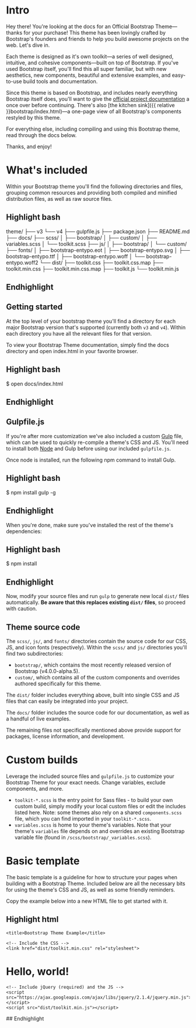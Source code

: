# Intro

Hey there! You're looking at the docs for an Official Bootstrap Theme—thanks for your purchase! This theme has been lovingly crafted by Bootstrap's founders and friends to help you build awesome projects on the web. Let's dive in.

Each theme is designed as it's own toolkit—a series of well designed, intuitive, and cohesive components—built on top of Bootstrap. If you've used Bootstrap itself, you'll find this all super familiar, but with new aesthetics, new components, beautiful and extensive examples, and easy-to-use build tools and documentation.

Since this theme is based on Bootstrap, and includes nearly everything Bootstrap itself does, you'll want to give the [official project documentation](http://getbootstrap.com) a once over before continuing. There's also [the kitchen sink]({{ relative }}bootstrap/index.html)—a one-page view of all Bootstrap's components restyled by this theme.

For everything else, including compiling and using this Bootstrap theme, read through the docs below.

Thanks, and enjoy!

# What's included

Within your Bootstrap theme you'll find the following directories and files, grouping common resources and providing both compiled and minified distribution files, as well as raw source files.

## Highlight bash
theme/
  ├── v3
  └── v4
      ├── gulpfile.js
      ├── package.json
      ├── README.md
      ├── docs/
      ├── scss/
      │   ├── bootstrap/
      │   ├── custom/
      │   ├── variables.scss
      │   └── toolkit.scss
      ├── js/
      │   ├── bootstrap/
      │   └── custom/
      ├── fonts/
      │   ├── bootstrap-entypo.eot
      │   ├── bootstrap-entypo.svg
      │   ├── bootstrap-entypo.ttf
      │   ├── bootstrap-entypo.woff
      │   └── bootstrap-entypo.woff2
      └── dist/
          ├── toolkit.css
          ├── toolkit.css.map
          ├── toolkit.min.css
          ├── toolkit.min.css.map
          ├── toolkit.js
          └── toolkit.min.js
## Endhighlight


## Getting started

At the top level of your bootstrap theme you'll find a directory for each major Bootstrap version that's supported (currently both `v3` and `v4`). Within each directory you have all the relevant files for that version.

To view your Bootstrap Theme documentation, simply find the docs directory and open index.html in your favorite browser.

## Highlight bash
$ open docs/index.html
## Endhighlight


## Gulpfile.js

If you're after more customization we've also included a custom [Gulp](http://gulpjs.com) file, which can be used to quickly re-compile a theme's CSS and JS. You'll need to install both [Node](https://nodejs.org/en/download/) and Gulp before using our included `gulpfile.js`.

Once node is installed, run the following npm command to install Gulp.

## Highlight bash
$ npm install gulp -g
## Endhighlight

When you're done, make sure you've installed the rest of the theme's dependencies:

## Highlight bash
$ npm install
## Endhighlight

Now, modify your source files and run `gulp` to generate new local `dist/` files automatically. **Be aware that this replaces existing `dist/` files**, so proceed with caution.

## Theme source code

The `scss/`, `js/`, and `fonts/` directories contain the source code for our CSS, JS, and icon fonts (respectively). Within the `scss/` and `js/` directories you'll find two subdirectories:

- `bootstrap/`, which contains the most recently released version of Bootstrap (v4.0.0-alpha.5).
- `custom/`, which contains all of the custom components and overrides authored specifically for this theme.

The `dist/` folder includes everything above, built into single CSS and JS files that can easily be integrated into your project.

The `docs/` folder includes the source code for our documentation, as well as a handful of live examples.

The remaining files not specifically mentioned above provide support for packages, license information, and development.


# Custom builds

Leverage the included source files and `gulpfile.js` to customize your Bootstrap Theme for your exact needs. Change variables, exclude components, and more.

- `toolkit-*.scss` is the entry point for Sass files - to build your own custom build, simply modify your local custom files or edit the includes listed here. Note: some themes also rely on a shared `components.scss` file, which you can find imported in your `toolkit-*.scss`.
- `variables.scss` is home to your theme's variables. Note that your theme's `variables` file depends on and overrides an existing Bootstrap variable file (found in `/scss/bootstrap/_variables.scss`).


# Basic template

The basic template is a guideline for how to structure your pages when building with a Bootstrap Theme. Included below are all the necessary bits for using the theme's CSS and JS, as well as some friendly reminders.

Copy the example below into a new HTML file to get started with it.

## Highlight html
<!DOCTYPE html>
<html lang="en">
  <head>
    <!-- These meta tags come first. -->
    <meta charset="utf-8">
    <meta http-equiv="X-UA-Compatible" content="IE=edge">
    <meta name="viewport" content="width=device-width, initial-scale=1">

    <title>Bootstrap Theme Example</title>

    <!-- Include the CSS -->
    <link href="dist/toolkit.min.css" rel="stylesheet">

  </head>
  <body>
    <h1>Hello, world!</h1>

    <!-- Include jQuery (required) and the JS -->
    <script src="https://ajax.googleapis.com/ajax/libs/jquery/2.1.4/jquery.min.js"></script>
    <script src="dist/toolkit.min.js"></script>
  </body>
</html>
## Endhighlight
